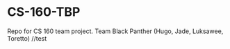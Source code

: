 # CS-160-TBP
Repo for CS 160 team project. Team Black Panther (Hugo, Jade, Luksawee, Toretto)
//test
